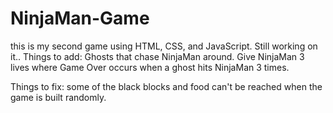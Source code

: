 # NinjaMan-Game
this is my second game using HTML, CSS, and JavaScript.
Still working on it..
Things to add:
  Ghosts that chase NinjaMan around.
  Give NinjaMan 3 lives where Game Over occurs when a ghost hits NinjaMan 3 times.
 
Things to fix:
  some of the black blocks and food can't be reached when the game is built randomly.
